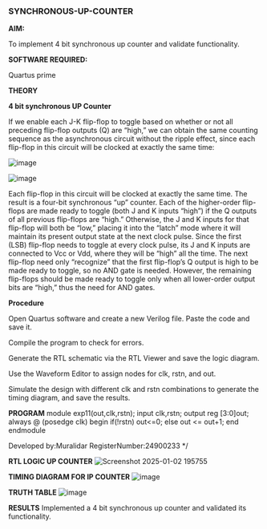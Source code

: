 ### SYNCHRONOUS-UP-COUNTER

**AIM:**

To implement 4 bit synchronous up counter and validate functionality.

**SOFTWARE REQUIRED:**

Quartus prime

**THEORY**

**4 bit synchronous UP Counter**

If we enable each J-K flip-flop to toggle based on whether or not all preceding flip-flop outputs (Q) are “high,” we can obtain the same counting sequence as the asynchronous circuit without the ripple effect, since each flip-flop in this circuit will be clocked at exactly the same time:

![image](https://github.com/naavaneetha/SYNCHRONOUS-UP-COUNTER/assets/154305477/d5db3fa0-e413-404c-b80e-b2f39d82e7e8)


![image](https://github.com/naavaneetha/SYNCHRONOUS-UP-COUNTER/assets/154305477/52cb61eb-d04b-442d-810c-31185a68410b)

Each flip-flop in this circuit will be clocked at exactly the same time.
The result is a four-bit synchronous “up” counter. Each of the higher-order flip-flops are made ready to toggle (both J and K inputs “high”) if the Q outputs of all previous flip-flops are “high.”
Otherwise, the J and K inputs for that flip-flop will both be “low,” placing it into the “latch” mode where it will maintain its present output state at the next clock pulse.
Since the first (LSB) flip-flop needs to toggle at every clock pulse, its J and K inputs are connected to Vcc or Vdd, where they will be “high” all the time.
The next flip-flop need only “recognize” that the first flip-flop’s Q output is high to be made ready to toggle, so no AND gate is needed.
However, the remaining flip-flops should be made ready to toggle only when all lower-order output bits are “high,” thus the need for AND gates.

**Procedure**

Open Quartus software and create a new Verilog file. Paste the code and save it.

Compile the program to check for errors.

Generate the RTL schematic via the RTL Viewer and save the logic diagram.

Use the Waveform Editor to assign nodes for clk, rstn, and out.

Simulate the design with different clk and rstn combinations to generate the timing diagram, and save the results.

**PROGRAM**
module exp11(out,clk,rstn);
input clk,rstn;
output reg [3:0]out;
always @ (posedge clk)
begin
	if(!rstn)
		out<=0;
	else
		out <= out+1;
end
endmodule

Developed by:Muralidar RegisterNumber:24900233
*/

**RTL LOGIC UP COUNTER**
![Screenshot 2025-01-02 195755](https://github.com/user-attachments/assets/3be5bf28-bf70-47fa-8dbb-5f0b8cac9b56)


**TIMING DIAGRAM FOR IP COUNTER**
![image](https://github.com/user-attachments/assets/93195923-034a-4b44-8f3f-c735b3df8d85)




**TRUTH TABLE**
![image](https://github.com/user-attachments/assets/9cc38fdd-8f0e-41be-91e5-ebeea2e35c32)


**RESULTS**
Implemented a 4 bit synchronous up counter and validated its functionality.


